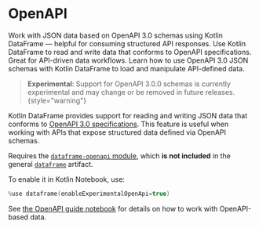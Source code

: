 # OpenAPI

<web-summary>
Work with JSON data based on OpenAPI 3.0 schemas using Kotlin DataFrame — helpful for consuming structured API responses.
</web-summary>

<card-summary>
Use Kotlin DataFrame to read and write data that conforms to OpenAPI specifications. Great for API-driven data workflows.
</card-summary>

<link-summary>
Learn how to use OpenAPI 3.0 JSON schemas with Kotlin DataFrame to load and manipulate API-defined data.
</link-summary>


> **Experimental**: Support for OpenAPI 3.0.0 schemas is currently experimental 
> and may change or be removed in future releases.  
> {style="warning"}

Kotlin DataFrame provides support for reading and writing JSON data
that conforms to [OpenAPI 3.0 specifications](https://www.openapis.org).
This feature is useful when working with APIs that expose structured data defined via OpenAPI schemas.

Requires the [`dataframe-openapi` module](Modules.md#dataframe-openapi),
which **is not included** in the general [`dataframe`](Modules.md#dataframe-general) artifact.

To enable it in Kotlin Notebook, use:

```kotlin
%use dataframe(enableExperimentalOpenApi=true)
```

See [the OpenAPI guide notebook](https://github.com/Kotlin/dataframe/blob/master/examples/notebooks/json/KeyValueAndOpenApi.ipynb)
for details on how to work with OpenAPI-based data.
